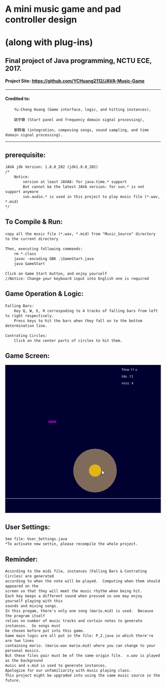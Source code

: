 # A mini music game and pad controller design 
# (along with plug-ins)

## Final project of Java programming, NCTU ECE, 2017.

####  Project Site: https://github.com/YCHuang2112/JAVA-Music-Game
----

#### Credited to:
		Yu-Cheng Huang (Game interface, logic, and hitting instances), 

		姚宇聲 (Start panel and frequency domain signal processing),
 
		鄭群瀚 (integration, composing songs, sound sampling, and time domain signal processing).

-----

## prerequisite:
	JAVA jdk Version: 1.8.0_202 (jdk1.8.0_202)
	/*
		Notice: 
			version at least JAVA8: for java.time.* support
			But cannot be the latest JAVA version: for sun.* is not support anymore
			sun.audio.* is used in this project to play music file (*.wav, *.mid)
	*/

## To Compile & Run:
	copy all the music file (*.wav, *.mid) from "Music_Source" directory to the current directory

	Then, executing following commands:
		rm *.class
		javac -encoding GBK .\GameStart.java
		java GameStart
	
	Click on Game Start button, and enjoy yourself
	//Notice: Change your keyboard input into English one is required

## Game Operation & Logic:
	Falling Bars:
		Key Q, W, E, R correspoding to 4 tracks of falling bars from left to right respectively.
		Press keys to hit the bars when they fall on to the bottom determination line.
	
	Contrating Circles:
		Click on the center parts of circles to hit them.

## Game Screen:
![screen-gif](./GIF/Screen1.gif)
	
<!-- <img src="./GIF/Screen1.gif" alt="My Project GIF" width="500" height="600"> -->

## User Settings:
	See file: User_Settings.java
	*To activate new settin, please recompile the whole project.
	
## Reminder:
	According to the midi file, instances (Falling Bars & Contrating Circles) are generated 
	according to when the note will be played.  Computing when them should appeared on the
	screen so that they will meet the music rhythm when being hit.
	Each key beeps a different sound when pressed so one may enjoy yourself playing with this
	sounds and mixing songs.
	In this progam, there's only one song (mario.mid) is used.  Because the program itself 
	relies on number of music tracks and certain notes to generate instances.  So songs must
	be chosen before put into this game.
	Game main logic are all put in the file: P_2.java in which there're are two lines 
	containing mario. (mario.wav mario.mid) where you can change to your personal musics.
	But these files pair must be of the same origin file.  x.wav is played as the background 
	music and x.mid is used to generate instances.
	Apologize for our unfamiliarity with music playing class.
	This project might be upgraded into using the same music source in the future.
	



